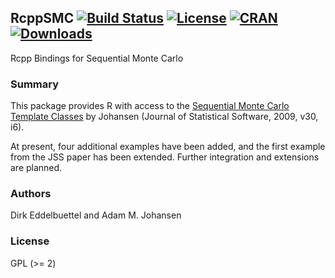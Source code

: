 ## RcppSMC [![Build Status](https://travis-ci.org/eddelbuettel/rcppsmc.svg)](https://travis-ci.org/eddelbuettel/rcppsmc) [![License](http://img.shields.io/badge/license-GPL%20%28%3E=%202%29-brightgreen.svg?style=flat)](http://www.gnu.org/licenses/gpl-2.0.html) [![CRAN](http://www.r-pkg.org/badges/version/RcppSMC)](https://cran.r-project.org/package=RcppSMC) [![Downloads](http://cranlogs.r-pkg.org/badges/RcppSMC?color=brightgreen)](http://www.r-pkg.org/pkg/RcppSMC)

Rcpp Bindings for Sequential Monte Carlo

### Summary

This package provides R with access to the 
[Sequential Monte Carlo Template Classes](https://www.jstatsoft.org/article/view/v030i06/‎) 
by Johansen (Journal of Statistical Software, 2009, v30, i6).

At present, four additional examples have been added, and the first 
example from the JSS paper has been extended. Further integration 
and extensions are planned.

### Authors

Dirk Eddelbuettel and Adam M. Johansen

### License

GPL (>= 2)
